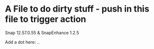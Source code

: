 # A File to do dirty stuff - push in this file to trigger action
Snap 12.57.0.55 & SnapEnhance 1.2.5

Add a dot here: ..
